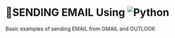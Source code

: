# 🧾SENDING EMAIL Using ![Python](https://img.shields.io/badge/python-3670A0?style=for-the-badge&logo=python&logoColor=ffdd54)

Basic examples of sending EMAIL from GMAIL and OUTLOOK
